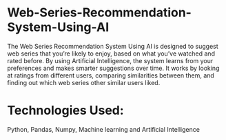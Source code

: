 # Web-Series-Recommendation-System-Using-AI
The Web Series Recommendation System Using AI is designed to suggest web series that you’re likely to enjoy, based on what you’ve watched and rated before. By using Artificial Intelligence, the system learns from your preferences and makes smarter suggestions over time. It works by looking at ratings from different users, comparing similarities between them, and finding out which web series other similar users liked.

# Technologies Used: 
Python, Pandas, Numpy, Machine learning and Artificial Intelligence 
